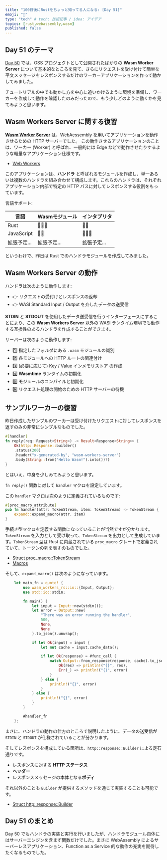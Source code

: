 ```yaml
---
title: "100日後にRustをちょっと知ってる人になる: [Day 51]"
emoji: "🦀"
type: "tech" # tech: 技術記事 / idea: アイデア
topics: [rust,webassembly,wasm]
published: false
---
```

## Day 51 のテーマ

[Day 50](https://zenn.dev/shinyay/articles/hello-rust-day050) では、OSS プロジェクトとして公開されたばかりの **Wasm Worker Server** について基本的なところを見て、さらにリクエストを受け付けて簡単な平文メッセージをレスポンスするだけのワーカーアプリケーションを作って動かしてみました。

チュートリアルの中でも動かし方を中心に追いかけるように環境を準備し、ワーカーを作成して動作を確認したのみだったので、もう少しどのように動くかを見てみようと思います。

## Wasm Workers Server に関する復習

**[Wasm Worker Server](https://github.com/vmware-labs/wasm-workers-server)** は、WebAessembly を用いてアプリケーションを動作させるための HTTP サーバーでした。
この動作させるアプリケーションのことは、ワーカー (Worker) と呼ばれ、一般的には Edge などで動作させたりするような軽量なアプリケーション仕様です。

- [Web Workers](https://developer.mozilla.org/en-US/docs/Web/API/Web_Workers_API/Using_web_workers)

このアプリケーションは、**ハンドラ** と呼ばれるモジュールを作成し、単一あるいは複数のハンドラを組み合わせて構成します。これらのハンドラは、それぞれアプリケーション内部で特定の HTTP パスに対してレスポンスする役割をもっています。

言語サポート:

|言語|Wasmモジュール|インタプリタ|
|---|------------|----------|
|Rust|🙆🏻‍♀️|🙅‍♂️|
|JavaScript|🙅‍♂️|🙆🏻‍♀️|
|拡張予定...|拡張予定...|拡張予定...|

というわけで、昨日は Rust でのハンドラモジュールを作成してみました。

## Wasm Workers Server の動作

ハンドラは次のように動作します:

- 👉 リクエストの受付けとレスポンスの返却
- 👉 WASI Standard Input / Output を介したデータの送受信

**STDIN** と **STDOUT** を使用したデータ送受信を行うインターフェースにすることにより、この **Wasm Workers Server** 以外の WASI ランタイム環境でも動作する互換性のあるハンドラを作成することができます。

サーバーは次のように動作します:

- 1️⃣ 指定したフォルダにある `.wasm` モジュールの識別
- 2️⃣ 各モジュールへの HTTP ルートの関連付け
- 3️⃣ (必要に応じて) Key / Value インメモリストア の作成
- 4️⃣ **Wasmtime** ランタイムの初期化
- 5️⃣ モジュールのコンパイルと初期化
- 6️⃣ リクエスト処理の開始のための HTTP サーバーの待機

## サンプルワーカーの復習

昨日作成したサンプルのワーカーは受け付けたリクエストに対してレスポンスを返すのみの非常にシンプルなものでした。

```rust
#[handler]
fn reply(req: Request<String>) -> Result<Response<String>> {
    Ok(http::Response::builder()
    .status(200)
    .header("x-generated-by", "wasm-workers-server")
    .body(String::from("Hello Wasm!").into())?)
}
```

とはいえ、中身を少しみてみようと思います。

`fn reply()` 関数に対して `handler` マクロを設定しています。

この `handler` マクロは次のように定義されているものです:

```rust
#[proc_macro_attribute]
pub fn handler(attr: TokenStream, item: TokenStream) -> TokenStream {
    expand::expand_macro(attr, item)
}
```

手続き型マクロを定義する関数になっていることが当然ですが分かります。`TokenStream` を入力として受け取って、`TokenStream` を出力として生成しています。`TokenStream` 型は Rust に内蔵されている `proc_macro` クレートで定義されていて、トークンの列を表すのものでした。

- [Struct proc_macro::TokenStream](https://doc.rust-lang.org/beta/proc_macro/struct.TokenStream.html)
- [Macros](https://doc.rust-lang.org/book/ch19-06-macros.html)

そして、`expand_macro()` は次のようになっています。

```rust
    let main_fn = quote! {
        use wasm_workers_rs::io::{Input, Output};
        use std::io::stdin;

        fn main() {
            let input = Input::new(stdin());
            let error = Output::new(
                "There was an error running the handler",
                500,
                None,
                None
            ).to_json().unwrap();

            if let Ok(input) = input {
                let mut cache = input.cache_data();

                if let Ok(response) = #func_call {
                    match Output::from_response(response, cache).to_json() {
                        Ok(res) => println!("{}", res),
                        Err(_) => println!("{}", error)
                    }
                } else {
                    println!("{}", error)
                }
            } else {
                println!("{}", error)
            }
        }

        #handler_fn
    };
```

まさに、ハンドラの動作の仕方のところで説明したように、データの送受信が `STDIN` と `STDOUT` が仕様されていることが分かります。

そしてレスポンスを構成している箇所は、`http::response::Builder` による定石通りです。

- レスポンスに対する **HTTP ステータス**
- **ヘッダー**
- レスポンスメッセージの本体となる**ボディ**

それ以外のことも `Builder` が提供するメソッドを通じて実装することも可能です。

- [Struct http::response::Builder](https://docs.rs/http/0.2.8/http/response/struct.Builder.html)

## Day 51 のまとめ

Day 50 でもハンドラの実装と実行を行いましたが、ハンドラモジュール自体にはサーバーエンジンを含まず関数だけでした。まさに WebAssembly によるサーバーレスアプリケーション、Function as a Service 的な動作の充実を期待したくなるものでした。
